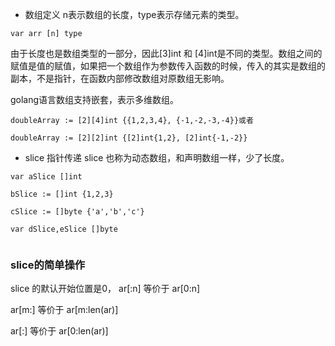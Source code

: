 

* 数组定义
n表示数组的长度，type表示存储元素的类型。

```
var arr [n] type
```

由于长度也是数组类型的一部分，因此[3]int 和 [4]int是不同的类型。数组之间的赋值是值的赋值，如果把一个数组作为参数传入函数的时候，传入的其实是数组的副本，不是指针，在函数内部修改数组对原数组无影响。

golang语言数组支持嵌套，表示多维数组。

```
doubleArray := [2][4]int {{1,2,3,4}, {-1,-2,-3,-4}}或者

doubleArray := [2][2]int {[2]int{1,2}, [2]int{-1,-2}}
```

* slice 指针传递
slice 也称为动态数组，和声明数组一样，少了长度。

```
var aSlice []int

bSlice := []int {1,2,3}

cSlice := []byte {'a','b','c'}

var dSlice,eSlice []byte


```

### slice的简单操作
slice 的默认开始位置是0， ar[:n] 等价于 ar[0:n]

ar[m:] 等价于 ar[m:len(ar)]

ar[:] 等价于 ar[0:len(ar)]



